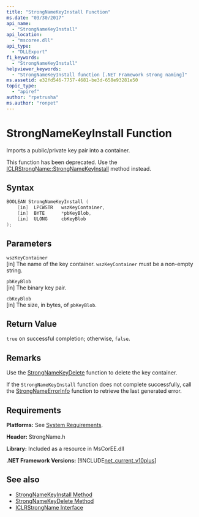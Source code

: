 ```yaml
---
title: "StrongNameKeyInstall Function"
ms.date: "03/30/2017"
api_name:
  - "StrongNameKeyInstall"
api_location:
  - "mscoree.dll"
api_type:
  - "DLLExport"
f1_keywords:
  - "StrongNameKeyInstall"
helpviewer_keywords:
  - "StrongNameKeyInstall function [.NET Framework strong naming]"
ms.assetid: e32fd546-7757-4681-be3d-658e93281e50
topic_type:
  - "apiref"
author: "rpetrusha"
ms.author: "ronpet"
---
```


# StrongNameKeyInstall Function

Imports a public/private key pair into a container.

This function has been deprecated. Use the [ICLRStrongName::StrongNameKeyInstall](../hosting/iclrstrongname-strongnamekeyinstall-method.md) method instead.

## Syntax

```cpp
BOOLEAN StrongNameKeyInstall (
    [in]  LPCWSTR   wszKeyContainer,
    [in]  BYTE      *pbKeyBlob,
    [in]  ULONG     cbKeyBlob
);
```

## Parameters

`wszKeyContainer`\
[in] The name of the key container. `wszKeyContainer` must be a non-empty string.

`pbKeyBlob`\
[in] The binary key pair.

`cbKeyBlob`\
[in] The size, in bytes, of `pbKeyBlob`.

## Return Value

`true` on successful completion; otherwise, `false`.

## Remarks

Use the [StrongNameKeyDelete](strongnamekeydelete-function.md) function to delete the key container.

If the `StrongNameKeyInstall` function does not complete successfully, call the [StrongNameErrorInfo](strongnameerrorinfo-function.md) function to retrieve the last generated error.

## Requirements

**Platforms:** See [System Requirements](../../../../docs/framework/get-started/system-requirements.md).

**Header:** StrongName.h

**Library:** Included as a resource in MsCorEE.dll

**.NET Framework Versions:** [!INCLUDE[net_current_v10plus](../../../../includes/net-current-v10plus-md.md)]

## See also

- [StrongNameKeyInstall Method](../hosting/iclrstrongname-strongnamekeyinstall-method.md)
- [StrongNameKeyDelete Method](../hosting/iclrstrongname-strongnamekeydelete-method.md)
- [ICLRStrongName Interface](../hosting/iclrstrongname-interface.md)